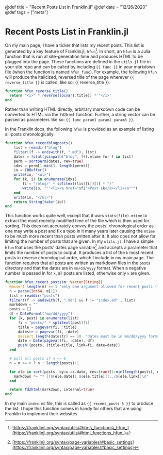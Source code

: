 @def title = "Recent Posts List in Franklin.jl"
@def date = "12/26/2020"
@def tags = ["meta"]
 
# Recent Posts List in Franklin.jl
 
On my main page, I have a ticker that lists my recent posts. This list is generated by a key feature of Franklin.jl, `hfun`[^1]. In short, an `hfun` is a Julia function that is run at site-generation time and produces HTML to be plugged into the page. These functions are defined in the `utils.jl` file in your site repo and can be called by including `{{ func }}` in your markdown file (when the function is named `hfun_func`).  For example, the following `hfun` will produce the italicized, reversed title of the page wherever `{{ reverse_title }}` is called, like so: {{ reverse_title }}.

```julia
function hfun_reverse_title()
  return "<i>" * reverse(locvar(:title)) * "</i>"
end
```

Rather than writing HTML directly, arbitrary markdown code can be converted to HTML via the `fd2html` function. Further, a string vector can be passed as parameters like so: `{{ func param1 param2 param3 }}`.

In the Franklin docs, the following `hfun` is provided as an example of listing all posts chronologically:

```julia
function hfun_recentblogposts()
    list = readdir("blog")
    filter!(f -> endswith(f, ".md"), list)
    dates = [stat(joinpath("blog", f)).mtime for f in list]
    perm = sortperm(dates, rev=true)
    idxs = perm[1:min(3, length(perm))]
    io = IOBuffer()
    write(io, "<ul>")
    for (k, i) in enumerate(idxs)
        fi = "/blog/" * splitext(list[i])[1] * "/"
        write(io, """<li><a href="$fi">Post $k</a></li>\n""")
    end
    write(io, "</ul>")
    return String(take!(io))
end
```

This function works quite well, except that it uses `stats(file).mtime` to extract the most recently modified time of the file which is then used for sorting. This does not accurately convey the posts' chronological order as one may write a post and fix a typo in it many years later causing the `mtime` to be much more recent than posts written after it. It also does not allow for limiting the number of posts that are given. In my `utils.jl`, I have a simple `hfun` that uses the posts' dates page variable[^2] and accepts a parameter that limits the number of posts to output. It produces a list of the `k` most recent posts in reverse chronological order, which I include in my main page. The function requires that all posts are written as markdown files in the `posts` directory and that the dates are in `mm/dd/yyyy` format. When a negative number is passed in for `k`, all posts are listed, otherwise only `k` are given.

```julia
function hfun_recent_posts(m::Vector{String})
  @assert length(m) == 1 "only one argument allowed for recent posts (the number of recent posts to pull)"
  n = parse(Int64, m[1])
  list = readdir("posts")
  filter!(f -> endswith(f, ".md") && f != "index.md" , list)
  markdown = ""
  posts = []
  df = DateFormat("mm/dd/yyyy")
  for (k, post) in enumerate(list)
      fi = "posts/" * splitext(post)[1]
      title = pagevar(fi, :title)
      datestr = pagevar(fi, :date)
      @assert length(datestr) == 10  "dates must be in mm/dd/yyyy format"
      date = Date(pagevar(fi, :date), df)
      push!(posts, (title=title, link=fi, date=date))
  end

  # pull all posts if n <= 0
  n = n >= 0 ? n : length(posts)+1

  for ele in sort(posts, by=x->x.date, rev=true)[1:min(length(posts), n)]
    markdown *= "* [($(ele.date)) $(ele.title)](../$(ele.link))\n"
  end

  return fd2html(markdown, internal=true)
end
```

In my main `index.md` file, this is called as `{{ recent_posts 5 }}` to produce the list. I hope this function comes in handy for others that are using Franklin to implement their websites.

[^1]: [https://franklinjl.org/syntax/utils/#html\_functions\_hfun_](https://franklinjl.org/syntax/utils/#html_functions_hfun_)
[^2]: [https://franklinjl.org/syntax/page-variables/#basic_settings](https://franklinjl.org/syntax/page-variables/#basic_settings)